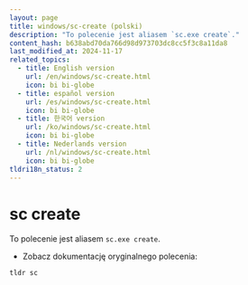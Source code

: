 ```yaml
---
layout: page
title: windows/sc-create (polski)
description: "To polecenie jest aliasem `sc.exe create`."
content_hash: b638abd70da766d98d973703dc8cc5f3c8a11da8
last_modified_at: 2024-11-17
related_topics:
  - title: English version
    url: /en/windows/sc-create.html
    icon: bi bi-globe
  - title: español version
    url: /es/windows/sc-create.html
    icon: bi bi-globe
  - title: 한국어 version
    url: /ko/windows/sc-create.html
    icon: bi bi-globe
  - title: Nederlands version
    url: /nl/windows/sc-create.html
    icon: bi bi-globe
tldri18n_status: 2
---
```

# sc create

To polecenie jest aliasem `sc.exe create`.

- Zobacz dokumentację oryginalnego polecenia:

`tldr sc`
